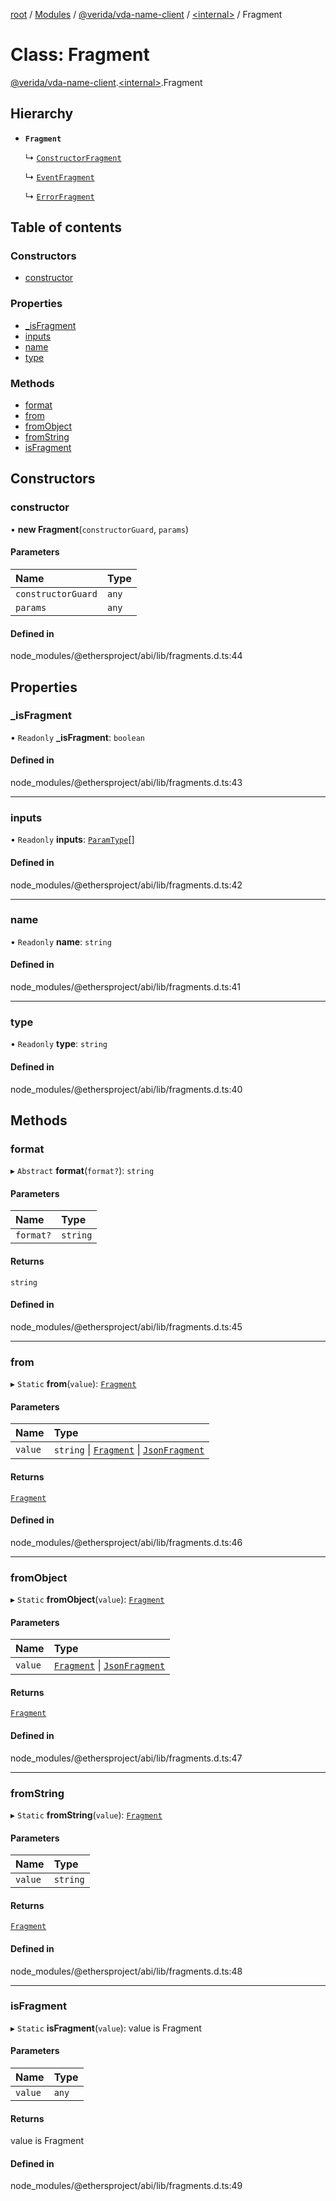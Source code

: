 [root](../README.md) / [Modules](../modules.md) / [@verida/vda-name-client](../modules/verida_vda_name_client.md) / [<internal\>](../modules/verida_vda_name_client._internal_.md) / Fragment

# Class: Fragment

[@verida/vda-name-client](../modules/verida_vda_name_client.md).[<internal\>](../modules/verida_vda_name_client._internal_.md).Fragment

## Hierarchy

- **`Fragment`**

  ↳ [`ConstructorFragment`](verida_vda_name_client._internal_.ConstructorFragment.md)

  ↳ [`EventFragment`](verida_vda_name_client._internal_.EventFragment.md)

  ↳ [`ErrorFragment`](verida_vda_name_client._internal_.ErrorFragment.md)

## Table of contents

### Constructors

- [constructor](verida_vda_name_client._internal_.Fragment.md#constructor)

### Properties

- [\_isFragment](verida_vda_name_client._internal_.Fragment.md#_isfragment)
- [inputs](verida_vda_name_client._internal_.Fragment.md#inputs)
- [name](verida_vda_name_client._internal_.Fragment.md#name)
- [type](verida_vda_name_client._internal_.Fragment.md#type)

### Methods

- [format](verida_vda_name_client._internal_.Fragment.md#format)
- [from](verida_vda_name_client._internal_.Fragment.md#from)
- [fromObject](verida_vda_name_client._internal_.Fragment.md#fromobject)
- [fromString](verida_vda_name_client._internal_.Fragment.md#fromstring)
- [isFragment](verida_vda_name_client._internal_.Fragment.md#isfragment)

## Constructors

### constructor

• **new Fragment**(`constructorGuard`, `params`)

#### Parameters

| Name | Type |
| :------ | :------ |
| `constructorGuard` | `any` |
| `params` | `any` |

#### Defined in

node_modules/@ethersproject/abi/lib/fragments.d.ts:44

## Properties

### \_isFragment

• `Readonly` **\_isFragment**: `boolean`

#### Defined in

node_modules/@ethersproject/abi/lib/fragments.d.ts:43

___

### inputs

• `Readonly` **inputs**: [`ParamType`](verida_vda_name_client._internal_.ParamType.md)[]

#### Defined in

node_modules/@ethersproject/abi/lib/fragments.d.ts:42

___

### name

• `Readonly` **name**: `string`

#### Defined in

node_modules/@ethersproject/abi/lib/fragments.d.ts:41

___

### type

• `Readonly` **type**: `string`

#### Defined in

node_modules/@ethersproject/abi/lib/fragments.d.ts:40

## Methods

### format

▸ `Abstract` **format**(`format?`): `string`

#### Parameters

| Name | Type |
| :------ | :------ |
| `format?` | `string` |

#### Returns

`string`

#### Defined in

node_modules/@ethersproject/abi/lib/fragments.d.ts:45

___

### from

▸ `Static` **from**(`value`): [`Fragment`](verida_vda_name_client._internal_.Fragment.md)

#### Parameters

| Name | Type |
| :------ | :------ |
| `value` | `string` \| [`Fragment`](verida_vda_name_client._internal_.Fragment.md) \| [`JsonFragment`](../interfaces/verida_vda_name_client._internal_.JsonFragment.md) |

#### Returns

[`Fragment`](verida_vda_name_client._internal_.Fragment.md)

#### Defined in

node_modules/@ethersproject/abi/lib/fragments.d.ts:46

___

### fromObject

▸ `Static` **fromObject**(`value`): [`Fragment`](verida_vda_name_client._internal_.Fragment.md)

#### Parameters

| Name | Type |
| :------ | :------ |
| `value` | [`Fragment`](verida_vda_name_client._internal_.Fragment.md) \| [`JsonFragment`](../interfaces/verida_vda_name_client._internal_.JsonFragment.md) |

#### Returns

[`Fragment`](verida_vda_name_client._internal_.Fragment.md)

#### Defined in

node_modules/@ethersproject/abi/lib/fragments.d.ts:47

___

### fromString

▸ `Static` **fromString**(`value`): [`Fragment`](verida_vda_name_client._internal_.Fragment.md)

#### Parameters

| Name | Type |
| :------ | :------ |
| `value` | `string` |

#### Returns

[`Fragment`](verida_vda_name_client._internal_.Fragment.md)

#### Defined in

node_modules/@ethersproject/abi/lib/fragments.d.ts:48

___

### isFragment

▸ `Static` **isFragment**(`value`): value is Fragment

#### Parameters

| Name | Type |
| :------ | :------ |
| `value` | `any` |

#### Returns

value is Fragment

#### Defined in

node_modules/@ethersproject/abi/lib/fragments.d.ts:49
